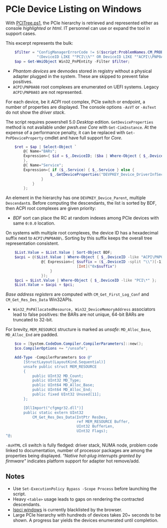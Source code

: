 PCIe Device Listing on Windows
===

With [PCITree.ps1](https://github.com/armaber/scripts/blob/main/PCITree/PCITree.ps1),
the PCIe hierarchy is retrieved and represented either as console *highlighted*
or *html*. IT personnel can use or expand the tool in support cases.

This excerpt represents the bulk:

```powershell
    $filter = "ConfigManagerErrorCode != $($script:ProblemNames.CM_PROB_PHANTOM) AND " +
              "(DeviceID LIKE ""PCI\\%"" OR DeviceID LIKE ""ACPI\\PNP0A08\\%"")";
    $ap = Get-WmiObject Win32_PnPEntity -Filter $filter;
```

* *Phantom devices* are devnodes stored in registry without a physical adapter plugged
  in the system. These are skipped to prevent false positives.
* `ACPI\PNP0A08` root complexes are enumerated on UEFI systems. Legacy `ACPI\PNP0A03`
  are not represented.

For each device, be it *ACPI* root complex, PCIe switch or endpoint, a number of properties
are displayed. The console options `-AsVT` or `-AsText` do not show the *driver stack*.

The script requires powershell 5.0 *Desktop* edition. `GetDeviceProperties` method is not
available under *pwsh.exe* *Core* with `Get-CimInstance`. At the expense of a performance penalty,
it can be replaced with `Get-PnPDeviceProperty` cmdlet and have full support for *Core*.

```powershell
    $ret = $ap | Select-Object `
        @{ Name="BARs";
        Expression={ $id = $_.DeviceID; ($ba | Where-Object { $_.DeviceID -eq $id }).BAR }
        },
        @{ Name="Service";
        Expression={ if ($_.Service) { $_.Service } else {
                    $_.GetDeviceProperties("DEVPKEY_Device_DriverInfSection").deviceProperties.Data
                }
            }
        };
```

An element in the hierarchy has one `DEVPKEY_Device_Parent`, multiple `Descendant`s.
Before computing the descendants, the list is sorted by BDF, then ACPI root complexes
are given priority:

* *BDF* sort can place the RC at random indexes among PCIe devices with same `0:0.0`
  location.

On systems with multiple root complexes, the device ID has a hexadecimal suffix next
to `ACPI\PNP0A08\`. Sorting by this suffix keeps the overall tree representation
consistent.

```powershell
    $List.Value = $List.Value | Sort-Object BDF;
    $acpi = @($List.Value | Where-Object { $_.DeviceID -like "ACPI\PNP0A08\*" } | Sort-Object `
                @{ Expression={ $suffix = ($_.DeviceID -split "\\")[-1];
                                [Int]("0x$suffix")
                    }
                });
    $pci = $List.Value | Where-Object { $_.DeviceID -like "PCI\*" };
    $List.Value = $acpi + $pci;
```

*Base address registers* are computed with `CM_Get_First_Log_Conf` and `CM_Get_Res_Des_Data`
Win32APIs.

* `Win32_PnPAllocatedResource, Win32_DeviceMemoryAddress` associators lead to false
positives: the BARs are not unique, 64-bit BARs are truncated to 32-bit.

For brevity, `MEM_RESOURCE` structure is marked as *unsafe*: `MD_Alloc_Base`, `MD_Alloc_End`
are padded.

```powershell
    $co = [System.CodeDom.Compiler.CompilerParameters]::new();
    $co.CompilerOptions += "/unsafe";

    Add-Type -CompilerParameters $co @"
        [StructLayout(LayoutKind.Sequential)]
        unsafe public struct MEM_RESOURCE
        {
            public UInt32 MD_Count;
            public UInt32 MD_Type;
            public UInt64 MD_Alloc_Base;
            public UInt64 MD_Alloc_End;
            public fixed UInt32 Unused[11];
        };

        [DllImport("cfgmgr32.dll")]
        public static extern UInt32
            CM_Get_Res_Des_Data(IntPtr ResDes,
                                ref MEM_RESOURCE Buffer,
                                UInt32 BufferLen,
                                UInt32 Flags);
"@;
```

`-AsHTML` cli switch is fully fledged: driver stack, NUMA node, problem code linked
to documentation, number of processor packages are among the properties being displayed.
*"Native hot-plug interrupts granted by firmware"* indicates platform support for adapter
hot remove/add.

Notes
---
* Use `Set-ExecutionPolicy Bypass -Scope Process` before launching the script.
* Heavy `<table>` usage leads to gaps on rendering the contracted descendants.
* [lspci windows](https://eternallybored.org/misc/pciutils/) is currently blacklisted by
  the browser.
* Large PCIe hierarchy with hundreds of devices takes 20+ seconds to be shown. A progress
  bar yields the devices enumerated until completion.
